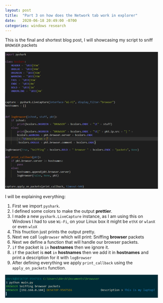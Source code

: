 ```yaml
---
layout: post
title:  "Part 3 on how does the Network tab work in explorer"
date:   2020-06-18 20:49:00 -0700
categories: windows research
---
```


This is the final and shortest blog post, I will showcasing my script to sniff `BROWSER` packets

![image](/assets/images/script-to-sniff-browser.png)

I will be explaining everything:

1. First we import `pyshark`.
2. I defined some colors to make the output **prettier**.
3. I made a new `pyshark.LiveCapture` instance, as I am using this on Windows I had to use `Wi-Fi`, on your Linux box it might be `ethX` or `wlanX` or even `wloX`
4. This fnuction just prints the output pretty.
5. Next we call `logBrowser` which will print: Sniffing **browser** packets
6. Next we define a function that will handle our browser packets.
7. `if` the packet is `in` **hostnames** then we ignore it.
8. `if` the packet is **not** `in` **hostnames** then we add it in **hostnames** and print a description for it with `logBrowser`
9. After defining everything we apply `print_callback` using the `apply_on_packets` function.

![image](/assets/images/script-to-sniff-browser-demo.png)